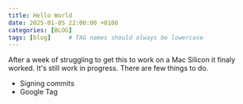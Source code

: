 ```yaml
---
title: Hello World
date: 2025-01-05 22:00:00 +0100
categories: [BLOG]
tags: [blog]     # TAG names should always be lowercase
---
```


After a week of struggling to get this to work on a Mac Silicon it finaly worked. 
It's still work in progress. There are few things to do.

<ul>
  <li>Signing commits</li>
  <li>Google Tag</li>
</ul>
